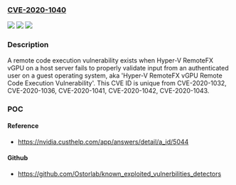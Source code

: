 ### [CVE-2020-1040](https://cve.mitre.org/cgi-bin/cvename.cgi?name=CVE-2020-1040)
![](https://img.shields.io/static/v1?label=Product&message=Windows%20Server&color=blue)
![](https://img.shields.io/static/v1?label=Version&message=n%2Fa&color=blue)
![](https://img.shields.io/static/v1?label=Vulnerability&message=Remote%20Code%20Execution&color=brighgreen)

### Description

A remote code execution vulnerability exists when Hyper-V RemoteFX vGPU on a host server fails to properly validate input from an authenticated user on a guest operating system, aka 'Hyper-V RemoteFX vGPU Remote Code Execution Vulnerability'. This CVE ID is unique from CVE-2020-1032, CVE-2020-1036, CVE-2020-1041, CVE-2020-1042, CVE-2020-1043.

### POC

#### Reference
- https://nvidia.custhelp.com/app/answers/detail/a_id/5044

#### Github
- https://github.com/Ostorlab/known_exploited_vulnerbilities_detectors

